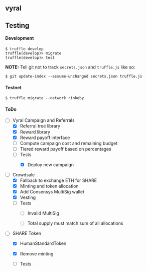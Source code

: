## vyral


## Testing

#### Development
```
$ truffle develop
truffle(develop)> migrate
truffle(develop)> test
```

**NOTE:** Tell git not to track `secrets.json` and `truffle.js` like so:
```
$ git update-index --assume-unchanged secrets.json truffle.js
```

#### Testnet
```
$ truffle migrate --network rinkeby
```

#### ToDo

- [ ] Vyral Campaign and Referrals
    - [X] Referral tree library
    - [X] Reward library
    - [X] Reward payoff interface
    - [ ] Compute campaign cost and remaining budget
    - [ ] Tiered reward payoff based on percentages
    - [ ] Tests
        - [X] Deploy new campaign


- [ ] Crowdsale
    - [X] Fallback to exchange ETH for SHARE
    - [X] Minting and token allocation
    - [X] Add Consensys MultiSig wallet    
    - [X] Vesting
    - [ ] Tests
        - [ ] Invalid MultiSig
        - [ ] Total supply must match sum of all allocations


- [ ] SHARE Token
    - [X] HumanStandardToken
    - [X] Remove minting
    - [ ] Tests

